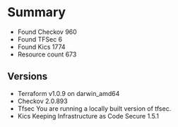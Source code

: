 # Summary

- Found Checkov 960
- Found TFSec 6
- Found Kics 1774
- Resource count 673

## Versions

- Terraform v1.0.9
on darwin_amd64
- Checkov 2.0.893
- Tfsec You are running a locally built version of tfsec.
- Kics Keeping Infrastructure as Code Secure 1.5.1
